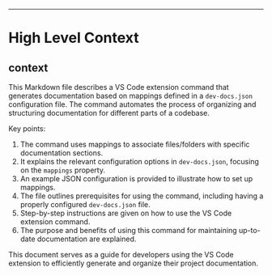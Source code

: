 

  ---
# High Level Context
## context
This Markdown file describes a VS Code extension command that generates documentation based on mappings defined in a `dev-docs.json` configuration file. The command automates the process of organizing and structuring documentation for different parts of a codebase.

Key points:
1. The command uses mappings to associate files/folders with specific documentation sections.
2. It explains the relevant configuration options in `dev-docs.json`, focusing on the `mappings` property.
3. An example JSON configuration is provided to illustrate how to set up mappings.
4. The file outlines prerequisites for using the command, including having a properly configured `dev-docs.json` file.
5. Step-by-step instructions are given on how to use the VS Code extension command.
6. The purpose and benefits of using this command for maintaining up-to-date documentation are explained.

This document serves as a guide for developers using the VS Code extension to efficiently generate and organize their project documentation.

  